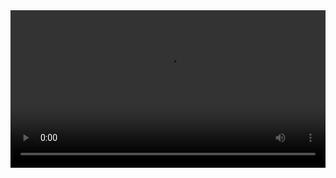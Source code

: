 
<video width="100%" controls controlslist="nodownload nofullscreen noremoteplayback" disablePictureInPicture>
  <source src="https://api.keepwork.com/ts-storage/siteFiles/13745/raw#14古墓探险（下）12252-1.webm" type="video/webm" />
  <source src="https://api.keepwork.com/ts-storage/siteFiles/13744/raw#14古墓探险（下）12252（原版）.mp4" type="video/mp4" />
   
  你的浏览器不支持播放
</video>
<style>
video::-webkit-media-controls-fullscreen-button { display: none; } 
</style>
